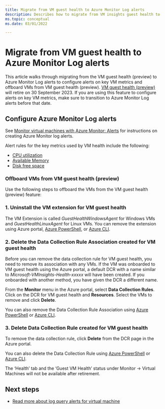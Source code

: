 ```yaml
---
title: Migrate from VM guest health to Azure Monitor Log alerts
description: Describes how to migrate from VM insights guest health to Azure Monitor Log alerts.
ms.topic: conceptual
ms.date: 03/01/2022

---
```


# Migrate from VM guest health to Azure Monitor Log alerts
This article walks through migrating from the VM guest health (preview) to Azure Monitor Log alerts to configure alerts on key VM metrics and offboard VMs from VM guest health (preview). [VM guest health (preview)](vminsights-health-overview.md) will retire on 30 September 2023. If you are using this feature to configure alerts on key VM metrics, make sure to transition to Azure Monitor Log alerts before that date. 

## Configure Azure Monitor Log alerts
See [Monitor virtual machines with Azure Monitor: Alerts](monitor-virtual-machine-alerts#log-alerts) for instructions on creating Azure Monitor log alerts.

Alert rules for the key metrics used by VM health include the following:

- [CPU utilization](monitor-virtual-machine-alerts.md#log-alert-rules)
- [Available Memory](monitor-virtual-machine-alerts.md#log-alert-rules-1)
- [Disk free space](monitor-virtual-machine-alerts.md#log-query-alert-rules-1)


### Offboard VMs from VM guest health (preview)
Use the following steps to offboard the VMs from the VM guest health (preview) feature:

### 1. Uninstall the VM extension for VM guest health
The VM Extension is called *GuestHealthWindowsAgent* for Windows VMs and *GuestHealthLinuxAgent* for Linux VMs. You can remove the extension using Azure portal, [Azure PowerShell](/powershell/module/az.compute/remove-azvmextension?view=azps-7.1.0), or [Azure CLI](/cli/azure/vm/extension?view=azure-cli-latest#az-vm-extension-delete).


### 2. Delete the Data Collection Rule Association created for VM guest health
Before you can remove the data collection rule for VM guest health, you need to remove its association with any VMs. If the VM was onboarded to VM guest health using the Azure portal, a default DCR with a name similar to *Microsoft-VMInsights-Health-xxxxx* will have been created. If you onboarded with another method, you have given the DCR a different name.

From the **Monitor** menu in the Azure portal, select **Data Collection Rules**. Click on the DCR for VM guest health and **Resources**. Select the VMs to remove and click **Delete**.

You can also remove the Data Collection Rule Association using [Azure PowerShell](../agents/data-collection-rule-azure-monitor-agent.md#manage-rules-and-association-using-powershell) or [Azure CLI](/cli/azure/monitor/data-collection/rule/association?view=azure-cli-latest#az-monitor-data-collection-rule-association-delete). 


### 3. Delete Data Collection Rule created for VM guest health
To remove the data collection rule, click **Delete** from the DCR page in the Azure portal.

You can also delete the Data Collection Rule using [Azure PowerShell](../agents/data-collection-rule-azure-monitor-agent.md#manage-rules-and-association-using-powershell) or [Azure CLI](/cli/azure/monitor/data-collection/rule?view=azure-cli-latest#az-monitor-data-collection-rule-delete).


The ‘Health’ tab and the ‘Guest VM Health’ status under Monitor -> Virtual Machines will not be available after retirement.

## Next steps

- [Read more about log query alerts for virtual machine](monitor-virtual-machine-alerts.md)
